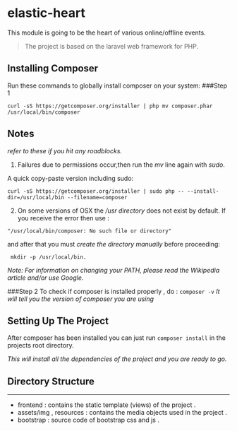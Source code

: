 # elastic-heart
This module is going to be the heart of various online/offline events.

>The project is based on the laravel web framework for PHP.

## Installing Composer

Run these commands to globally install composer on your system:
###Step 1

  `curl -sS https://getcomposer.org/installer | php mv composer.phar /usr/local/bin/composer`


**Notes**
---
_refer to these if you hit any  roadblocks._
1. Failures due to permissions occur,then run the *mv* line again with *sudo*.

A quick copy-paste version including sudo:

  `curl -sS https://getcomposer.org/installer | sudo php -- --install-dir=/usr/local/bin --filename=composer`

2. On some versions of OSX the */usr directory* does not exist by default. If you receive the error then use :
  
  `"/usr/local/bin/composer: No such file or directory" `

  and after that you must *create the directory manually* before proceeding:
  
  ` mkdir -p /usr/local/bin.`

*Note: For information on changing your PATH, please read the Wikipedia article and/or use Google.*

###Step 2
To check if composer is installed properly , do :
  `composer -v`
  _It will tell you the version of composer you are using_

## Setting Up The Project
After composer has been installed you can just run `composer install` in the projects root directory.

_This will install all the dependencies of the project and you are ready to go._

## Directory Structure
---

 - frontend : contains the static template (views) of the project .
 - assets/img , resources : contains the media objects used in the project .
 - bootstrap : source code of bootstrap css and js .
